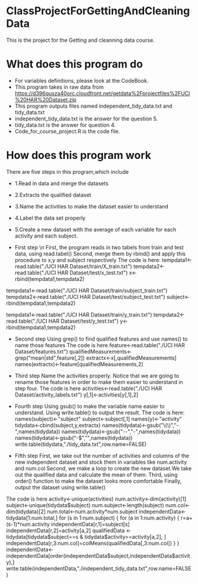 # ClassProjectForGettingAndCleaningData
 This is the project for the Getting and cleanning data course.
# What does this program do
* For variables definitions, please look at the CodeBook.
* This program takes in raw data from 
https://d396qusza40orc.cloudfront.net/getdata%2Fprojectfiles%2FUCI%20HAR%20Dataset.zip
* This program outputs files named independent_tidy_data.txt and tidy_data.txt
* independent_tidy_data.txt is the answer for the question 5.
* tidy_data.txt is the answer for question 4.
* Code_for_course_project.R is the code file.

# How does this program work
 There are five steps in this program,which include
 * 1.Read in data and merge the datasets
 * 2.Extracts the qualified dataset
 * 3.Name the activities to make the dataset easier to understand
 * 4.Label the data set properly
 * 5.Create a new dataset with the average of each variable for each activity and each subject.
 
 * First step \n
 First, the program reads in two tabels from train and test data, using read.tabel()
 Second, merge them by rbind() and apply this procedure to x,y and subject respectively
 The code is here:
tempdata1<-read.table("./UCI HAR Dataset/train/X_train.txt")
tempdata2<-read.table("./UCI HAR Dataset/test/x_test.txt")
x<-rbind(tempdata1,tempdata2)

tempdata1<-read.table("./UCI HAR Dataset/train/subject_train.txt")
tempdata2<-read.table("./UCI HAR Dataset/test/subject_test.txt")
subject<-rbind(tempdata1,tempdata2)

tempdata1<-read.table("./UCI HAR Dataset/train/y_train.txt")
tempdata2<-read.table("./UCI HAR Dataset/test/y_test.txt")
y<-rbind(tempdata1,tempdata2)

* Second step
Using grep() to find qualified features and use names() to name those features
The code is here
feature<-read.table("./UCI HAR Dataset/features.txt")
qualifiedMeasurements<-grep("mean|std",feature[,2])
extractx<-x[,qualifiedMeasurements]
names(extractx)<-feature[qualifiedMeasurements,2]

* Third step
Name the activities properly. Notice that we are going to rename those features in order to make them easier to understand in step four.
The code is here
activities<-read.table("./UCI HAR Dataset/activity_labels.txt")
y[,1]<-activities[y[,1],2]

* Fourth step
Using gsub() to make the variable name easier to understand. Using write.table() to output the result.
The code is here:
names(subject)<-"subject"
subject<-subject[,1]
names(y)<-"activity"
tidydata<-cbind(subject,y,extractx)
names(tidydata)<-gsub("\\(\\)","-",names(tidydata))
names(tidydata)<-gsub("--","-",names(tidydata))
names(tidydata)<-gsub("-$","",names(tidydata))
write.table(tidydata,"./tidy_data.txt",row.name=FALSE)

* Fifth step
First, we take out the number of activities and columns of the new independent dataset and stock them in variables like num.activity and num.col
Second, we make a loop to create the new dataset.We take out the qualified data and calculate the mean of them.
Third, using order() function to make the dataset looks more comfortable
Finally, output the dataset using write.table() 

The code is here
activity<-unique(activities)
num.activity<-dim(activity)[1]
subject<-unique(tidydata$subject)
num.subject<-length(subject)
num.col<-dim(tidydata)[2]
num.total<-num.activity*num.subject
independentData<-tidydata[1:num.total,]
for (s in 1:num.subject) 
{
      for (a in 1:num.activity) 
      {
            r=a+(s-1)*num.activity
            independentData[r,1]=subject[s]
            independentData[r,2]=activity[a,2]
            qualifiedData <- tidydata[tidydata$subject==s & tidydata$activity==activity[a,2], ]
            independentData[r,3:num.col]=colMeans(qualifiedData[,3:num.col])
      }
}
independentData<-independentData[order(independentData$subject,independentData$activity),]
write.table(independentData,"./independent_tidy_data.txt",row.name=FALSE)
